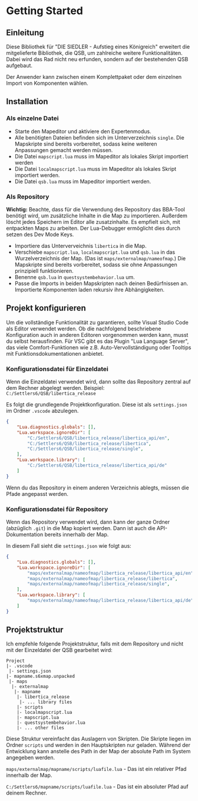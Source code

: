 # Getting Started

## Einleitung

Diese Bibliothek für "DIE SIEDLER - Aufstieg eines Königreich" erweitert die
mitgelieferte Bibliothek, die QSB, um zahlreiche weitere Funktionalitäten. Dabei
wird das Rad nicht neu erfunden, sondern auf der bestehenden QSB aufgebaut. 

Der Anwender kann zwischen einem Komplettpaket oder dem einzelnen Import
von Komponenten wählen.

## Installation

### Als einzelne Datei

* Starte den Mapeditor und aktiviere den Expertenmodus.
* Alle benötigten Dateien befinden sich im Unterverzeichnis `single`. Die Mapskripte sind bereits vorbereitet, sodass keine weiteren Anpassungen gemacht werden müssen.
* Die Datei `mapscript.lua` muss im Mapeditor als lokales Skript importiert werden
* Die Datei `localmapscript.lua` muss im Mapeditor als lokales Skript importiert werden.
* Die Datei `qsb.lua` muss im Mapeditor importiert werden.

### Als Repository

**Wichtig:** Beachte, dass für die Verwendung des Repository das BBA-Tool benötigt wird, um zusätzliche Inhalte in die Map zu importieren. Außerdem löscht jedes Speichern im Editor alle zusatzinhalte. Es empfielt sich, mit entpackten Maps zu arbeiten. Der Lua-Debugger ermöglicht dies durch setzen des Dev Mode Keys.

* Importiere das Unterverveichnis `libertica` in die Map.
* Verschiebe `mapscript.lua`, `localmapscript.lua` und `qsb.lua` in das Wurzelverzeichnis der Map. (Das ist `maps/externalmap/nameofmap`.) Die Mapskripte sind bereits vorbereitet, sodass sie ohne Anpassungen prinzipiell funktionieren.
* Benenne `qsb.lua` in `questsystembehavior.lua` um.
* Passe die Imports in beiden Mapskripten nach deinen Bedürfnissen an. Importierte Komponenten laden rekursiv ihre Abhängigkeiten.

## Projekt konfigurieren

Um die vollständige Funktionalität zu garantieren, sollte Visual Studio Code als Editor verwendet werden. Ob die nachfolgend beschriebene Konfiguration auch in anderen Editoren vorgenommen werden kann, musst du selbst herausfinden. Für VSC gibt es das Plugin "Lua Language Server", das viele Comfort-Funktionen wie z.B. Auto-Vervollständigung oder Tooltips mit Funktionsdokumentationen anbietet.

### Konfigurationsdatei für Einzeldatei

Wenn die Einzeldatei verwendet wird, dann sollte das Repository zentral auf dem Rechner abgelegt werden. Beispiel: `C:/Settlers6/QSB/libertica_release`

Es folgt die grundlegende Projektkonfiguration. Diese ist als `settings.json` im Ordner `.vscode` abzulegen.
```json
{
    "Lua.diagnostics.globals": [],
    "Lua.workspace.ignoreDir": [
        "C:/Settlers6/QSB/libertica_release/libertica_api/en",
        "C:/Settlers6/QSB/libertica_release/libertica",
        "C:/Settlers6/QSB/libertica_release/single",
    ],
    "Lua.workspace.library": [
        "C:/Settlers6/QSB/libertica_release/libertica_api/de"
    ]
}
```
Wenn du das Repository in einem anderen Verzeichnis ablegts, müssen die Pfade angepasst werden.

### Konfigurationsdatei für Repository

Wenn das Repository verwendet wird, dann kann der ganze Ordner (abzüglich `.git`) in die Map kopiert werden. Dann ist auch die API-Dokumentation bereits innerhalb der Map.

In diesem Fall sieht die `settings.json` wie folgt aus:
```json
{
    "Lua.diagnostics.globals": [],
    "Lua.workspace.ignoreDir": [
        "maps/externalmap/nameofmap/libertica_release/libertica_api/en",
        "maps/externalmap/nameofmap/libertica_release/libertica",
        "maps/externalmap/nameofmap/libertica_release/single",
    ],
    "Lua.workspace.library": [
        "maps/externalmap/nameofmap/libertica_release/libertica_api/de"
    ]
}
```

## Projektstruktur

Ich empfehle folgende Projektstruktur, falls mit dem Repository und nicht mit der Einzeldatei der QSB gearbeitet wird:

```
Project
|- .vscode
 |- settings.json
|- mapname.s6xmap.unpacked
 |- maps
  |- externalmap
   |- mapname
    |- libertica_release
     |- ... library files
    |- scripts
    |- localmapscript.lua
    |- mapscript.lua
    |- questsystembehavior.lua
    |- ... other files
```
Diese Struktur vereinfacht das Auslagern von Skripten. Die Skripte liegen im Ordner `scripts` und werden in den Hauptskripten nur geladen. Während der Entwicklung kann anstelle des Path in der Map der absolute Path im System angegeben werden.

`maps/externalmap/mapname/scripts/luafile.lua` - Das ist ein relativer Pfad innerhalb der Map.

`C:/Settlers6/mapname/scripts/luafile.lua` - Das ist ein absoluter Pfad auf deinem Rechner.